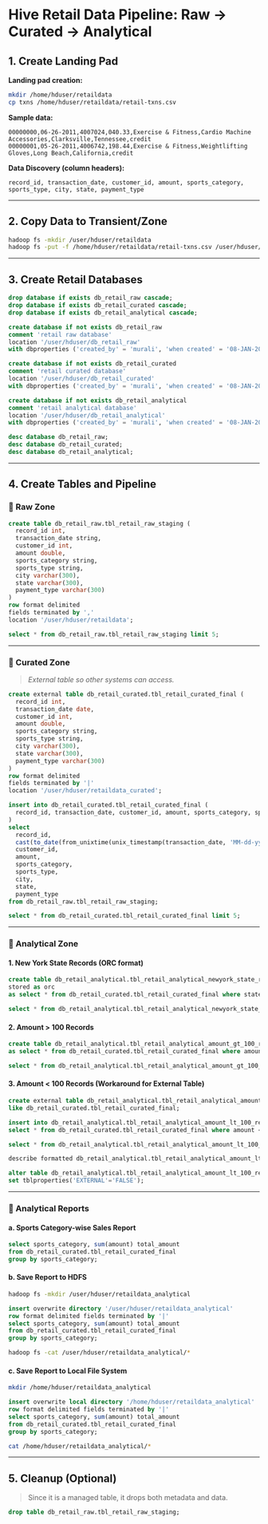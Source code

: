 
# Hive Retail Data Pipeline: Raw → Curated → Analytical

## 1. Create Landing Pad

**Landing pad creation:**

```bash
mkdir /home/hduser/retaildata
cp txns /home/hduser/retaildata/retail-txns.csv
```

**Sample data:**

```
00000000,06-26-2011,4007024,040.33,Exercise & Fitness,Cardio Machine Accessories,Clarksville,Tennessee,credit
00000001,05-26-2011,4006742,198.44,Exercise & Fitness,Weightlifting Gloves,Long Beach,California,credit
```

**Data Discovery (column headers):**

```
record_id, transaction_date, customer_id, amount, sports_category, sports_type, city, state, payment_type
```

---

## 2. Copy Data to Transient/Zone

```bash
hadoop fs -mkdir /user/hduser/retaildata
hadoop fs -put -f /home/hduser/retaildata/retail-txns.csv /user/hduser/retaildata/retail-txns.csv
```

---

## 3. Create Retail Databases

```sql
drop database if exists db_retail_raw cascade;
drop database if exists db_retail_curated cascade;
drop database if exists db_retail_analytical cascade;

create database if not exists db_retail_raw 
comment 'retail raw database' 
location '/user/hduser/db_retail_raw' 
with dbproperties ('created_by' = 'murali', 'when created' = '08-JAN-2025');

create database if not exists db_retail_curated 
comment 'retail curated database' 
location '/user/hduser/db_retail_curated' 
with dbproperties ('created_by' = 'murali', 'when created' = '08-JAN-2025');

create database if not exists db_retail_analytical 
comment 'retail analytical database' 
location '/user/hduser/db_retail_analytical' 
with dbproperties ('created_by' = 'murali', 'when created' = '08-JAN-2025');

desc database db_retail_raw;
desc database db_retail_curated;
desc database db_retail_analytical;
```

---

## 4. Create Tables and Pipeline

### 🔹 Raw Zone

```sql
create table db_retail_raw.tbl_retail_raw_staging (
  record_id int, 
  transaction_date string, 
  customer_id int, 
  amount double, 
  sports_category string, 
  sports_type string, 
  city varchar(300), 
  state varchar(300), 
  payment_type varchar(300)
)
row format delimited 
fields terminated by ',' 
location '/user/hduser/retaildata';

select * from db_retail_raw.tbl_retail_raw_staging limit 5;
```

---

### 🔹 Curated Zone

> *External table so other systems can access.*

```sql
create external table db_retail_curated.tbl_retail_curated_final (
  record_id int, 
  transaction_date date, 
  customer_id int, 
  amount double, 
  sports_category string, 
  sports_type string, 
  city varchar(300), 
  state varchar(300), 
  payment_type varchar(300)
)
row format delimited 
fields terminated by '|' 
location '/user/hduser/retaildata_curated';

insert into db_retail_curated.tbl_retail_curated_final (
  record_id, transaction_date, customer_id, amount, sports_category, sports_type, city, state, payment_type
)
select 
  record_id, 
  cast(to_date(from_unixtime(unix_timestamp(transaction_date, 'MM-dd-yyyy'))) as date), 
  customer_id, 
  amount, 
  sports_category, 
  sports_type, 
  city, 
  state, 
  payment_type 
from db_retail_raw.tbl_retail_raw_staging;

select * from db_retail_curated.tbl_retail_curated_final limit 5;
```

---

### 🔹 Analytical Zone

#### 1. New York State Records (ORC format)

```sql
create table db_retail_analytical.tbl_retail_analytical_newyork_state_records 
stored as orc 
as select * from db_retail_curated.tbl_retail_curated_final where state='New York';

select * from db_retail_analytical.tbl_retail_analytical_newyork_state_records limit 5;
```

#### 2. Amount > 100 Records

```sql
create table db_retail_analytical.tbl_retail_analytical_amount_gt_100_records 
as select * from db_retail_curated.tbl_retail_curated_final where amount > 100;

select * from db_retail_analytical.tbl_retail_analytical_amount_gt_100_records limit 5;
```

#### 3. Amount < 100 Records (Workaround for External Table)

```sql
create external table db_retail_analytical.tbl_retail_analytical_amount_lt_100_records 
like db_retail_curated.tbl_retail_curated_final;

insert into db_retail_analytical.tbl_retail_analytical_amount_lt_100_records 
select * from db_retail_curated.tbl_retail_curated_final where amount < 100;

select * from db_retail_analytical.tbl_retail_analytical_amount_lt_100_records limit 5;

describe formatted db_retail_analytical.tbl_retail_analytical_amount_lt_100_records;

alter table db_retail_analytical.tbl_retail_analytical_amount_lt_100_records 
set tblproperties('EXTERNAL'='FALSE');
```

---

### 🔸 Analytical Reports

#### a. Sports Category-wise Sales Report

```sql
select sports_category, sum(amount) total_amount 
from db_retail_curated.tbl_retail_curated_final 
group by sports_category;
```

#### b. Save Report to HDFS

```bash
hadoop fs -mkdir /user/hduser/retaildata_analytical
```

```sql
insert overwrite directory '/user/hduser/retaildata_analytical'
row format delimited fields terminated by '|'
select sports_category, sum(amount) total_amount 
from db_retail_curated.tbl_retail_curated_final 
group by sports_category;
```

```bash
hadoop fs -cat /user/hduser/retaildata_analytical/*
```

#### c. Save Report to Local File System

```bash
mkdir /home/hduser/retaildata_analytical
```

```sql
insert overwrite local directory '/home/hduser/retaildata_analytical'
row format delimited fields terminated by '|'
select sports_category, sum(amount) total_amount 
from db_retail_curated.tbl_retail_curated_final 
group by sports_category;
```

```bash
cat /home/hduser/retaildata_analytical/*
```

---

## 5. Cleanup (Optional)

> Since it is a managed table, it drops both metadata and data.

```sql
drop table db_retail_raw.tbl_retail_raw_staging;
```
